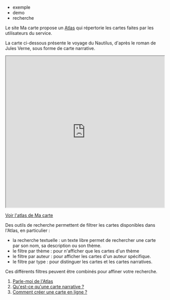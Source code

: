 - exemple
- demo
- recherche

Le site Ma carte propose un [Atlas](https://macarte.ign.fr/atlas/?mode=gallery) qui répertorie les cartes faites par les utilisateurs du service.

La carte ci-dessous présente le voyage du Nautilus, d'après le roman de Jules Verne, sous forme de carte narrative.

<iframe src="https://macarte.ign.fr/carte/5aea2d2515d03442521ddc91347e8427/Nautilus?noZoom" width="100%" height="480px" allow="geolocation clipboard-read; clipboard-write"></iframe>

[Voir l'atlas de Ma carte](https://macarte.ign.fr/atlas/?mode=gallery)

Des outils de recherche permettent de filtrer les cartes disponibles dans l'Atlas, en particulier :
- la recherche textuelle : un texte libre permet de rechercher une carte par son nom, sa description ou son thème.
- le filtre par thème : pour n'afficher que les cartes d'un thème
- le filtre par auteur : pour afficher les cartes d'un auteur spécifique.
- le filtre par type : pour distinguer les cartes et les cartes narratives.

Ces différents filtres peuvent être combinés pour affiner votre recherche.

1. [Parle-moi de l'Atlas](./Parle-moi_de_l'atlas.md)
2. [Qu'est-ce qu'une carte narrative ?](./qu'est_ce_qu'une_carte_narrative.md)
3. [Comment créer une carte en ligne ?](../mceditor/créer_une_carte.md)
